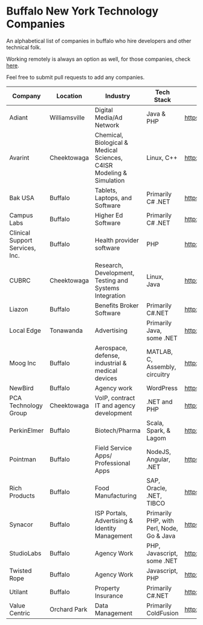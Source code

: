 # Buffalo New York Technology Companies

An alphabetical list of companies in buffalo who hire developers and other technical folk.

Working remotely is always an option as well, for those companies, check [here](https://github.com/lukasz-madon/awesome-remote-job).

Feel free to submit pull requests to add any companies.

| Company | Location | Industry | Tech Stack | Careers |
| ------- | -------- | -------- | ---------- | ------- |
| Adiant | Williamsville | Digital Media/Ad Network | Java & PHP | https://www.adiant.com/ |
| Avarint | Cheektowaga | Chemical, Biological & Medical Sciences, C4ISR Modeling & Simulation | Linux, C++ | http://www.avarint.com/careers.html |
| Bak USA | Buffalo | Tablets, Laptops, and Software | Primarily C# .NET | https://www.bakusa.com/careers/ |
| Campus Labs | Buffalo | Higher Ed Software | Primarily C# .NET | http://www.campuslabs.com/ |
| Clinical Support Services, Inc. | Buffalo | Health provider software | PHP | http://csshealth.com/ |
| CUBRC | Cheektowaga | Research, Development, Testing and Systems Integration | Linux, Java | http://www.cubrc.org/index.php/careers |
| Liazon | Buffalo | Benefits Broker Software | Primarily C#.NET | http://liazon.com/ |
| Local Edge | Tonawanda | Advertising | Primarily Java, some .NET | http://localedge.com |
| Moog Inc | Buffalo | Aerospace, defense, industrial & medical devices | MATLAB, C, Assembly, circuitry  | http://moog.com |
| NewBird | Buffalo | Agency work | WordPress | https://newbirddesign.com/ |
| PCA Technology Group | Cheektowaga | VoIP, contract IT and agency development | .NET and PHP | http://www.pcatechnologygroup.com |
| PerkinElmer | Buffalo | Biotech/Pharma | Scala, Spark, & Lagom | http://www.perkinelmer.com/corporate/careers/ |
| Pointman | Buffalo | Field Service Apps/ Professional Apps | NodeJS, Angular, .NET | https://pointman.bamboohr.com/jobs/ |
| Rich Products | Buffalo | Food Manufacturing | SAP, Oracle, .NET, TIBCO | https://careers.rich.com/ |
| Synacor | Buffalo | ISP Portals, Advertising & Identity Management | Primarily PHP, with Perl, Node, Go & Java | https://www.synacor.com/ |
| StudioLabs | Buffalo | Agency Work | PHP, Javascript, some .NET | http://studiolabs.com/join |
| Twisted Rope | Buffalo | Agency Work | Javascript, PHP | http://twisted-rope.com/ |
| Utilant | Buffalo | Property Insurance | Primarily C#.NET | http://public.utilant.com/ |
| Value Centric | Orchard Park | Data Management | Primarily ColdFusion | http://www.valuecentric.com/ |
